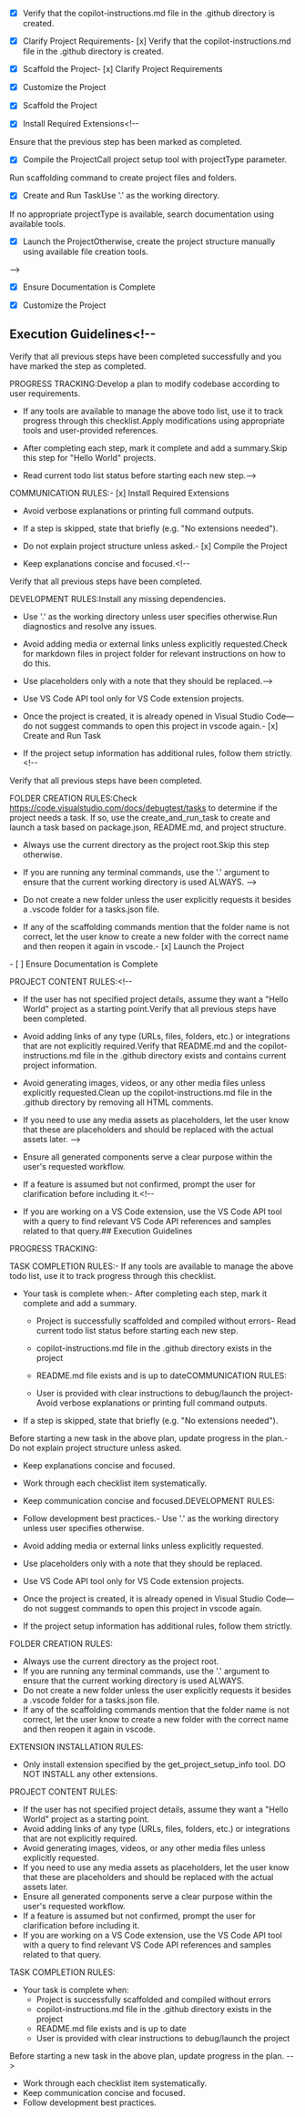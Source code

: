 - [x] Verify that the copilot-instructions.md file in the .github directory is created.<!-- Use this file to provide workspace-specific custom instructions to Copilot. For more details, visit https://code.visualstudio.com/docs/copilot/copilot-customization#_use-a-githubcopilotinstructionsmd-file -->

- [x] Clarify Project Requirements- [x] Verify that the copilot-instructions.md file in the .github directory is created.

- [x] Scaffold the Project- [x] Clarify Project Requirements

<!-- Ask for project type, language, and frameworks if not specified. Skip if already provided. -->

- [x] Customize the Project

- [x] Scaffold the Project

- [x] Install Required Extensions<!--

Ensure that the previous step has been marked as completed.

- [x] Compile the ProjectCall project setup tool with projectType parameter.

Run scaffolding command to create project files and folders.

- [x] Create and Run TaskUse '.' as the working directory.

If no appropriate projectType is available, search documentation using available tools.

- [x] Launch the ProjectOtherwise, create the project structure manually using available file creation tools.

-->

- [x] Ensure Documentation is Complete

- [x] Customize the Project

## Execution Guidelines<!--

Verify that all previous steps have been completed successfully and you have marked the step as completed.

PROGRESS TRACKING:Develop a plan to modify codebase according to user requirements.

- If any tools are available to manage the above todo list, use it to track progress through this checklist.Apply modifications using appropriate tools and user-provided references.

- After completing each step, mark it complete and add a summary.Skip this step for "Hello World" projects.

- Read current todo list status before starting each new step.-->

COMMUNICATION RULES:- [x] Install Required Extensions

- Avoid verbose explanations or printing full command outputs.<!-- ONLY install extensions provided mentioned in the get_project_setup_info. Skip this step otherwise and mark as completed. -->

- If a step is skipped, state that briefly (e.g. "No extensions needed").

- Do not explain project structure unless asked.- [x] Compile the Project

- Keep explanations concise and focused.<!--

Verify that all previous steps have been completed.

DEVELOPMENT RULES:Install any missing dependencies.

- Use '.' as the working directory unless user specifies otherwise.Run diagnostics and resolve any issues.

- Avoid adding media or external links unless explicitly requested.Check for markdown files in project folder for relevant instructions on how to do this.

- Use placeholders only with a note that they should be replaced.-->

- Use VS Code API tool only for VS Code extension projects.

- Once the project is created, it is already opened in Visual Studio Code—do not suggest commands to open this project in vscode again.- [x] Create and Run Task

- If the project setup information has additional rules, follow them strictly.<!--

Verify that all previous steps have been completed.

FOLDER CREATION RULES:Check https://code.visualstudio.com/docs/debugtest/tasks to determine if the project needs a task. If so, use the create_and_run_task to create and launch a task based on package.json, README.md, and project structure.

- Always use the current directory as the project root.Skip this step otherwise.

- If you are running any terminal commands, use the '.' argument to ensure that the current working directory is used ALWAYS. -->

- Do not create a new folder unless the user explicitly requests it besides a .vscode folder for a tasks.json file.

- If any of the scaffolding commands mention that the folder name is not correct, let the user know to create a new folder with the correct name and then reopen it again in vscode.- [x] Launch the Project

<!--

EXTENSION INSTALLATION RULES: Verify that all previous steps have been completed.

- Only install extension specified by the get_project_setup_info tool. DO NOT INSTALL any other extensions. Prompt user for debug mode, launch only if confirmed.

  -->- [ ] Ensure Documentation is Complete

PROJECT CONTENT RULES:<!--

- If the user has not specified project details, assume they want a "Hello World" project as a starting point.Verify that all previous steps have been completed.

- Avoid adding links of any type (URLs, files, folders, etc.) or integrations that are not explicitly required.Verify that README.md and the copilot-instructions.md file in the .github directory exists and contains current project information.

- Avoid generating images, videos, or any other media files unless explicitly requested.Clean up the copilot-instructions.md file in the .github directory by removing all HTML comments.

- If you need to use any media assets as placeholders, let the user know that these are placeholders and should be replaced with the actual assets later. -->

- Ensure all generated components serve a clear purpose within the user's requested workflow.

- If a feature is assumed but not confirmed, prompt the user for clarification before including it.<!--

- If you are working on a VS Code extension, use the VS Code API tool with a query to find relevant VS Code API references and samples related to that query.## Execution Guidelines

PROGRESS TRACKING:

TASK COMPLETION RULES:- If any tools are available to manage the above todo list, use it to track progress through this checklist.

- Your task is complete when:- After completing each step, mark it complete and add a summary.

  - Project is successfully scaffolded and compiled without errors- Read current todo list status before starting each new step.

  - copilot-instructions.md file in the .github directory exists in the project

  - README.md file exists and is up to dateCOMMUNICATION RULES:

  - User is provided with clear instructions to debug/launch the project- Avoid verbose explanations or printing full command outputs.

- If a step is skipped, state that briefly (e.g. "No extensions needed").

Before starting a new task in the above plan, update progress in the plan.- Do not explain project structure unless asked.

- Keep explanations concise and focused.

- Work through each checklist item systematically.

- Keep communication concise and focused.DEVELOPMENT RULES:

- Follow development best practices.- Use '.' as the working directory unless user specifies otherwise.
- Avoid adding media or external links unless explicitly requested.
- Use placeholders only with a note that they should be replaced.
- Use VS Code API tool only for VS Code extension projects.
- Once the project is created, it is already opened in Visual Studio Code—do not suggest commands to open this project in vscode again.
- If the project setup information has additional rules, follow them strictly.

FOLDER CREATION RULES:

- Always use the current directory as the project root.
- If you are running any terminal commands, use the '.' argument to ensure that the current working directory is used ALWAYS.
- Do not create a new folder unless the user explicitly requests it besides a .vscode folder for a tasks.json file.
- If any of the scaffolding commands mention that the folder name is not correct, let the user know to create a new folder with the correct name and then reopen it again in vscode.

EXTENSION INSTALLATION RULES:

- Only install extension specified by the get_project_setup_info tool. DO NOT INSTALL any other extensions.

PROJECT CONTENT RULES:

- If the user has not specified project details, assume they want a "Hello World" project as a starting point.
- Avoid adding links of any type (URLs, files, folders, etc.) or integrations that are not explicitly required.
- Avoid generating images, videos, or any other media files unless explicitly requested.
- If you need to use any media assets as placeholders, let the user know that these are placeholders and should be replaced with the actual assets later.
- Ensure all generated components serve a clear purpose within the user's requested workflow.
- If a feature is assumed but not confirmed, prompt the user for clarification before including it.
- If you are working on a VS Code extension, use the VS Code API tool with a query to find relevant VS Code API references and samples related to that query.

TASK COMPLETION RULES:

- Your task is complete when:
  - Project is successfully scaffolded and compiled without errors
  - copilot-instructions.md file in the .github directory exists in the project
  - README.md file exists and is up to date
  - User is provided with clear instructions to debug/launch the project

Before starting a new task in the above plan, update progress in the plan.
-->

- Work through each checklist item systematically.
- Keep communication concise and focused.
- Follow development best practices.
